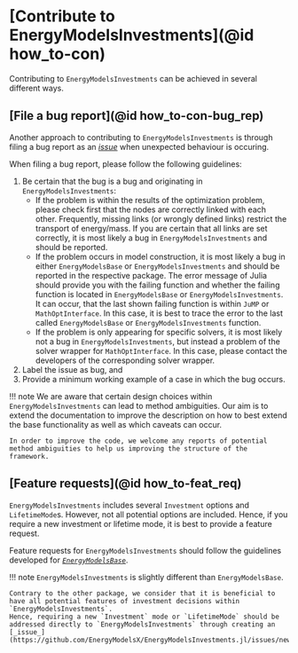 # [Contribute to EnergyModelsInvestments](@id how_to-con)

Contributing to `EnergyModelsInvestments` can be achieved in several different ways.

## [File a bug report](@id how_to-con-bug_rep)

Another approach to contributing to `EnergyModelsInvestments` is through filing a bug report as an [_issue_](https://github.com/EnergyModelsX/EnergyModelsInvestments.jl/issues/new) when unexpected behaviour is occuring.

When filing a bug report, please follow the following guidelines:

1. Be certain that the bug is a bug and originating in `EnergyModelsInvestments`:
    - If the problem is within the results of the optimization problem, please check first that the nodes are correctly linked with each other.
      Frequently, missing links (or wrongly defined links) restrict the transport of energy/mass.
      If you are certain that all links are set correctly, it is most likely a bug in `EnergyModelsInvestments` and should be reported.
    - If the problem occurs in model construction, it is most likely a bug  in either `EnergyModelsBase` or `EnergyModelsInvestments` and should be reported in the respective package.
      The error message of Julia should provide you with the failing function and whether the failing function is located in `EnergyModelsBase` or `EnergyModelsInvestments`.
      It can occur, that the last shown failing function is within `JuMP` or `MathOptInterface`.
      In this case, it is best to trace the error to the last called `EnergyModelsBase` or `EnergyModelsInvestments` function.
    - If the problem is only appearing for specific solvers, it is most likely not a bug in `EnergyModelsInvestments`, but instead a problem of the solver wrapper for `MathOptInterface`.
      In this case, please contact the developers of the corresponding solver wrapper.
2. Label the issue as bug, and
3. Provide a minimum working example of a case in which the bug occurs.

!!! note
    We are aware that certain design choices within `EnergyModelsInvestments` can lead to method ambiguities.
    Our aim is to extend the documentation to improve the description on how to best extend the base functionality as well as which caveats can occur.

    In order to improve the code, we welcome any reports of potential method ambiguities to help us improving the structure of the framework.

## [Feature requests](@id how_to-feat_req)

`EnergyModelsInvestments` includes several `Investment` options and `LifetimeMode`s.
However, not all potential options are included.
Hence, if you require a new investment or lifetime mode, it is best to provide a feature request.

Feature requests for `EnergyModelsInvestments` should follow the guidelines developed for [_`EnergyModelsBase`_](https://energymodelsx.github.io/EnergyModelsBase.jl/stable/how-to/contribute/).

!!! note
    `EnergyModelsInvestments` is slightly different than `EnergyModelsBase`.

    Contrary to the other package, we consider that it is beneficial to have all potential features of investment decisions within `EnergyModelsInvestments`.
    Hence, requiring a new `Investment` mode or `LifetimeMode` should be addressed directly to `EnergyModelsInvestments` through creating an [_issue_](https://github.com/EnergyModelsX/EnergyModelsInvestments.jl/issues/new).
